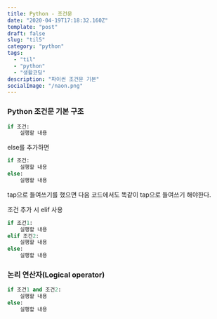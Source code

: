 ```yaml
---
title: Python - 조건문
date: "2020-04-19T17:18:32.160Z"
template: "post"
draft: false
slug: "til5"
category: "python"
tags:
  - "til"
  - "python"
  - "생활코딩"
description: "파이썬 조건문 기본"
socialImage: "/naon.png"
---
```


### Python 조건문 기본 구조
```python
if 조건:
	실행할 내용
```

else를 추가하면
```python
if 조건:
	실행할 내용
else:
	실행할 내용
```
tap으로 들여쓰기를 했으면 다음 코드에서도 똑같이 tap으로 들여쓰기 해야한다.

조건 추가 시 elif 사용
```python
if 조건1:
    실행할 내용
elif 조건2:
    실행할 내용
else:
    실행할 내용
```

### 논리 연산자(Logical operator)
```python
if 조건1 and 조건2:
    실행할 내용
else:
    실행할 내용
```